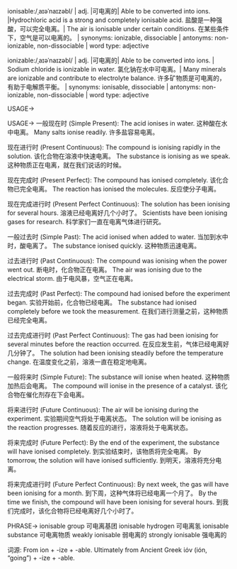ionisable:/ˌaɪəˈnaɪzəbl/ | adj. |可电离的| Able to be converted into ions. |Hydrochloric acid is a strong and completely ionisable acid. 盐酸是一种强酸，可以完全电离。| The air is ionisable under certain conditions. 在某些条件下，空气是可以电离的。 | synonyms: ionizable, dissociable | antonyms: non-ionizable, non-dissociable | word type: adjective

ionizable:/ˌaɪəˈnaɪzəbl/ | adj. |可电离的| Able to be converted into ions. | Sodium chloride is ionizable in water. 氯化钠在水中可电离。|  Many minerals are ionizable and contribute to electrolyte balance. 许多矿物质是可电离的，有助于电解质平衡。 | synonyms: ionisable, dissociable | antonyms: non-ionizable, non-dissociable | word type: adjective


USAGE->

USAGE->
一般现在时 (Simple Present):
The acid ionises in water.  这种酸在水中电离。
Many salts ionise readily. 许多盐容易电离。


现在进行时 (Present Continuous):
The compound is ionising rapidly in the solution.  该化合物在溶液中快速电离。
The substance is ionising as we speak.  这种物质正在电离，就在我们说话的时候。


现在完成时 (Present Perfect):
The compound has ionised completely.  该化合物已完全电离。
The reaction has ionised the molecules.  反应使分子电离。


现在完成进行时 (Present Perfect Continuous):
The solution has been ionising for several hours.  溶液已经电离好几个小时了。
Scientists have been ionising gases for research.  科学家们一直在电离气体进行研究。


一般过去时 (Simple Past):
The acid ionised when added to water.  当加到水中时，酸电离了。
The substance ionised quickly.  这种物质迅速电离。


过去进行时 (Past Continuous):
The compound was ionising when the power went out.  断电时，化合物正在电离。
The air was ionising due to the electrical storm. 由于电风暴，空气正在电离。


过去完成时 (Past Perfect):
The compound had ionised before the experiment began.  实验开始前，化合物已经电离。
The substance had ionised completely before we took the measurement. 在我们进行测量之前，这种物质已经完全电离。


过去完成进行时 (Past Perfect Continuous):
The gas had been ionising for several minutes before the reaction occurred.  在反应发生前，气体已经电离好几分钟了。
The solution had been ionising steadily before the temperature change.  在温度变化之前，溶液一直在稳定地电离。


一般将来时 (Simple Future):
The substance will ionise when heated.  这种物质加热后会电离。
The compound will ionise in the presence of a catalyst.  该化合物在催化剂存在下会电离。


将来进行时 (Future Continuous):
The air will be ionising during the experiment.  实验期间空气将处于电离状态。
The solution will be ionising as the reaction progresses. 随着反应的进行，溶液将处于电离状态。


将来完成时 (Future Perfect):
By the end of the experiment, the substance will have ionised completely.  到实验结束时，该物质将完全电离。
By tomorrow, the solution will have ionised sufficiently.  到明天，溶液将充分电离。


将来完成进行时 (Future Perfect Continuous):
By next week, the gas will have been ionising for a month.  到下周，这种气体将已经电离一个月了。
By the time we finish, the compound will have been ionising for several hours.  到我们完成时，该化合物将已经电离好几个小时了。


PHRASE->
ionisable group  可电离基团
ionisable hydrogen  可电离氢
ionisable substance  可电离物质
weakly ionisable  弱电离的
strongly ionisable  强电离的

词源: From ion + -ize + -able. Ultimately from Ancient Greek ἰόν (ión, “going”) + -ize + -able.
